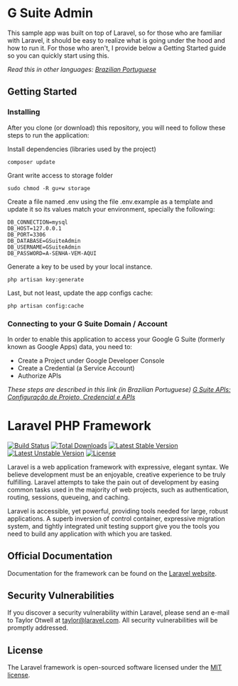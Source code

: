 # G Suite Admin

This sample app was built on top of Laravel, so for those who are familiar with Laravel, it should be easy to realize what is going under the hood and how to run it. For those who aren't, I provide below a Getting Started guide so you can quickly start using this.

*Read this in other languages: [Brazilian Portuguese](readme.pt-BR.md)*

## Getting Started

### Installing
After you clone (or download) this repository, you will need to follow these steps to run the application:

Install dependencies (libraries used by the project)  
```
composer update
```

Grant write access to storage folder
```
sudo chmod -R gu+w storage
```

Create a file named .env using the file .env.example as a template and update it so its values match your environment, specially the following:
```
DB_CONNECTION=mysql
DB_HOST=127.0.0.1
DB_PORT=3306
DB_DATABASE=GSuiteAdmin
DB_USERNAME=GSuiteAdmin
DB_PASSWORD=A-SENHA-VEM-AQUI
```

Generate a key to be used by your local instance.
```
php artisan key:generate
```

Last, but not least, update the app configs cache:
```
php artisan config:cache
```

### Connecting to your G Suite Domain / Account

In order to enable this application to access your Google G Suite (formerly known as Google Apps) data, you need to:
- Create a Project under Google Developer Console
- Create a Credential (a Service Account)
- Authorize APIs

*These steps are described in this link (in Brazilian Portuguese)
[G Suite APIs: Configuração de Projeto, Credencial e APIs](https://docs.google.com/presentation/d/1rsJlZ48BYw6HiK0OqP6-7o0tKY8KVNXyTKwzS5OjR_c/edit#slide=id.g1a1712ec78_1_122)*

# Laravel PHP Framework

[![Build Status](https://travis-ci.org/laravel/framework.svg)](https://travis-ci.org/laravel/framework)
[![Total Downloads](https://poser.pugx.org/laravel/framework/d/total.svg)](https://packagist.org/packages/laravel/framework)
[![Latest Stable Version](https://poser.pugx.org/laravel/framework/v/stable.svg)](https://packagist.org/packages/laravel/framework)
[![Latest Unstable Version](https://poser.pugx.org/laravel/framework/v/unstable.svg)](https://packagist.org/packages/laravel/framework)
[![License](https://poser.pugx.org/laravel/framework/license.svg)](https://packagist.org/packages/laravel/framework)

Laravel is a web application framework with expressive, elegant syntax. We believe development must be an enjoyable, creative experience to be truly fulfilling. Laravel attempts to take the pain out of development by easing common tasks used in the majority of web projects, such as authentication, routing, sessions, queueing, and caching.

Laravel is accessible, yet powerful, providing tools needed for large, robust applications. A superb inversion of control container, expressive migration system, and tightly integrated unit testing support give you the tools you need to build any application with which you are tasked.

## Official Documentation

Documentation for the framework can be found on the [Laravel website](http://laravel.com/docs).

## Security Vulnerabilities

If you discover a security vulnerability within Laravel, please send an e-mail to Taylor Otwell at taylor@laravel.com. All security vulnerabilities will be promptly addressed.

## License

The Laravel framework is open-sourced software licensed under the [MIT license](http://opensource.org/licenses/MIT).
